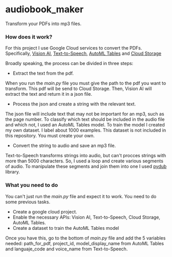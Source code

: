 # audiobook_maker

Transform your PDFs into mp3 files.

### How does it work?

For this project I use Google Cloud services to convert the PDFs. Specifically, [Vision AI](https://cloud.google.com/vision/?utm_source=google&utm_medium=cpc&utm_campaign=latam-MX-all-es-dr-BKWS-all-all-trial-b-dr-1009897-LUAC0009343&utm_content=text-ad-none-any-DEV_c-CRE_346469506971-ADGP_Hybrid%20%7C%20BKWS%20-%20MIX%20%7C%20Txt%20~%20Machine%20Learning_Cloud%20Vision%20API-KWID_43700046044601528-kwd-616019569584&utm_term=KW_%2Bgoogle%20%2Bvision-ST_%2BGoogle%20%2BVision&gclid=CjwKCAjwj6SEBhAOEiwAvFRuKOra6CmX-zV_H3l55_KazecRSDwXbv7FLCIm9vAkG0Yc_1uxxQfguRoCGgwQAvD_BwE&gclsrc=aw.ds), [Text-to-Speech](https://cloud.google.com/text-to-speech), [AutoML Tables](https://cloud.google.com/automl-tables) and [Cloud Storage](https://cloud.google.com/storage/?utm_source=google&utm_medium=cpc&utm_campaign=latam-MX-all-es-dr-BKWS-all-all-trial-e-dr-1009897-LUAC0009347&utm_content=text-ad-none-any-DEV_c-CRE_386296505483-ADGP_Hybrid%20%7C%20BKWS%20-%20MIX%20%7C%20Txt%20~%20Storage_Cloud%20Storage-KWID_43700043800324493-kwd-308056723381&utm_term=KW_google%20cloud%20storage-ST_Google%20Cloud%20Storage&gclid=CjwKCAjwj6SEBhAOEiwAvFRuKNKv7sLjUYajuELFkUN7MpU9tEkZADFJZG279JCOMKrIJWyz3D_kExoCgzcQAvD_BwE&gclsrc=aw.ds)

Broadly speaking, the process can be divided in three steps:

- Extract the text from the pdf.

When you run the _main.py_ file you must give the path to the pdf you want to transform. This pdf will be send to Cloud Storage. Then, Vision AI will extract the text and return it in a json file.

- Process the json and create a string with the relevant text.

The json file will include text that may not be important for an mp3, such as the page number. To classify which text should be included in the audio file and which not, I used an AutoML Tables model. To train the model I created my own dataset. I label about 1000 examples. This dataset is not included in this repository. You must create your own.

- Convert the string to audio and save an mp3 file.

Text-to-Speech transforms strings into audio, but can't procces strings with more than 5000 characters. So, I used a loop and create various segments of audio. To manipulate these segments and join them into one I used [pydub](https://pypi.org/project/pydub/) library.

### What you need to do

You can't just run the _main.py_ file and expect it to work. You need to do some previous tasks.

- Create a google cloud project.
- Enable the necessary APIs: Vision AI, Text-to-Speech, Cloud Storage, AutoML Tables.
- Create a dataset to train the AutoML Tables model

Once you have this, go to the bottom of _main.py_ file and add the 5 variables needed: path_for_pdf, project_id, model_display_name from AutoML Tables and languaje_code and voice_name from Text-to-Speech.

